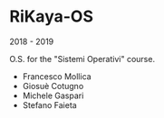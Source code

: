 # RiKaya-OS
2018 - 2019 

O.S. for the "Sistemi Operativi" course. 

- Francesco Mollica
- Giosuè Cotugno
- Michele Gaspari
- Stefano Faieta
